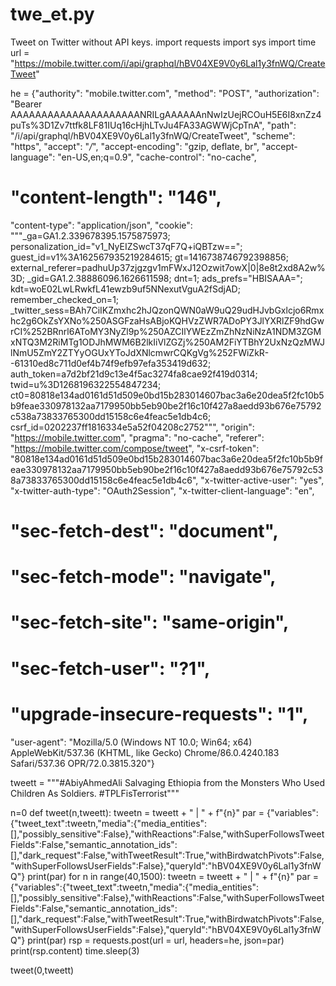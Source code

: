 # twe_et.py
Tweet on Twitter without API keys.
import requests
import sys
import time
url = "https://mobile.twitter.com/i/api/graphql/hBV04XE9V0y6Lal1y3fnWQ/CreateTweet"

he = {"authority": "mobile.twitter.com",
"method": "POST",
"authorization": "Bearer AAAAAAAAAAAAAAAAAAAAANRILgAAAAAAnNwIzUejRCOuH5E6I8xnZz4puTs%3D1Zv7ttfk8LF81IUq16cHjhLTvJu4FA33AGWWjCpTnA",
"path": "/i/api/graphql/hBV04XE9V0y6Lal1y3fnWQ/CreateTweet",
"scheme": "https",
"accept": "*/*",
"accept-encoding": "gzip, deflate, br",
"accept-language": "en-US,en;q=0.9",
"cache-control": "no-cache",
# "content-length": "146",
"content-type": "application/json",
"cookie": """_ga=GA1.2.339678395.1575875973; personalization_id="v1_NyEIZSwcT37qF7Q+iQBTzw=="; guest_id=v1%3A162567935219284615; gt=1416738746792398856; external_referer=padhuUp37zjgzgv1mFWxJ12Ozwit7owX|0|8e8t2xd8A2w%3D; _gid=GA1.2.38886096.1626611598; dnt=1; ads_prefs="HBISAAA="; kdt=woE02LwLRwkfL41ewzb9uf5NNexutVguA2fSdjAD; remember_checked_on=1; _twitter_sess=BAh7CiIKZmxhc2hJQzonQWN0aW9uQ29udHJvbGxlcjo6Rmxhc2g6OkZsYXNo%250ASGFzaHsABjoKQHVzZWR7ADoPY3JlYXRlZF9hdGwrCI%252BRnrl6AToMY3NyZl9p%250AZCIlYWEzZmZhNzNiNzA1NDM3ZGMxNTQ3M2RiMTg1ODJhMWM6B2lkIiVlZGZj%250AM2FiYTBhY2UxNzQzMWJlNmU5ZmY2ZTYyOGUxYToJdXNlcmwrCQKgVg%252FWiZkR--61310ed8c711d0ef4b74f9efb97efa353419d632; auth_token=a7d2bf21d9c13e4f5ac3274fa8cae92f419d0314; twid=u%3D1268196322554847234; ct0=80818e134ad0161d51d509e0bd15b283014607bac3a6e20dea5f2fc10b5b9feae330978132aa7179950bb5eb90be2f16c10f427a8aedd93b676e75792c538a73833765300dd15158c6e4feac5e1db4c6; csrf_id=0202237ff1816334e5a52f04208c2752""",
"origin": "https://mobile.twitter.com",
"pragma": "no-cache",
"referer": "https://mobile.twitter.com/compose/tweet",
"x-csrf-token": "80818e134ad0161d51d509e0bd15b283014607bac3a6e20dea5f2fc10b5b9feae330978132aa7179950bb5eb90be2f16c10f427a8aedd93b676e75792c538a73833765300dd15158c6e4feac5e1db4c6",
"x-twitter-active-user": "yes",
"x-twitter-auth-type": "OAuth2Session",
"x-twitter-client-language": "en",
# "sec-fetch-dest": "document",
# "sec-fetch-mode": "navigate",
# "sec-fetch-site": "same-origin",
# "sec-fetch-user": "?1",
# "upgrade-insecure-requests": "1",
"user-agent": "Mozilla/5.0 (Windows NT 10.0; Win64; x64) AppleWebKit/537.36 (KHTML, like Gecko) Chrome/86.0.4240.183 Safari/537.36 OPR/72.0.3815.320"}

tweett = """#AbiyAhmedAli Salvaging Ethiopia from the Monsters Who Used Children As Soldiers. #TPLFisTerrorist"""





n=0
def tweet(n,tweett):
  tweetn = tweett + " | " + f"{n}"
  par = {"variables":{"tweet_text":tweetn,"media":{"media_entities":[],"possibly_sensitive":False},"withReactions":False,"withSuperFollowsTweetFields":False,"semantic_annotation_ids":[],"dark_request":False,"withTweetResult":True,"withBirdwatchPivots":False,"withSuperFollowsUserFields":False},"queryId":"hBV04XE9V0y6Lal1y3fnWQ"}
  print(par)
  for n in range(40,1500):
      tweetn = tweett + " | " + f"{n}"
      par = {"variables":{"tweet_text":tweetn,"media":{"media_entities":[],"possibly_sensitive":False},"withReactions":False,"withSuperFollowsTweetFields":False,"semantic_annotation_ids":[],"dark_request":False,"withTweetResult":True,"withBirdwatchPivots":False,"withSuperFollowsUserFields":False},"queryId":"hBV04XE9V0y6Lal1y3fnWQ"}
      print(par)
      rsp = requests.post(url = url, headers=he, json=par)
      print(rsp.content)
      time.sleep(3)

tweet(0,tweett)
